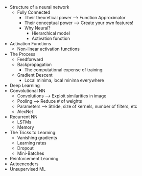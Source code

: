 + Structure of a neural network
    + Fully Connected
      * Their theoretical power --> Function Approximator
      * Their conceptual power --> Create your own features!
      * Why Neural?
          + Hierarchical model
          + Activation function
+ Activation Functions
    + Non-linear activation functions
+ The Process
    + Feedforward
    * Backpropagation
        + The computational expense of training
    * Gradient Descent
        + Local minima, local minima everywhere
+ Deep Learning
+ Convolutional NN
    * Convolutions --> Exploit similarities in image
    * Pooling --> Reduce # of weights
    * Parameters --> Stride, size of kernels, number of filters, etc
    * AlexNet
+ Recurrent NN
    * LSTMs
    * Memory
+ The Tricks to Learning
    * Vanishing gradients
    * Learning rates
    * Dropout
    * Mini-Batches
+ Reinforcement Learning
+ Autoencoders
+ Unsupervised ML
